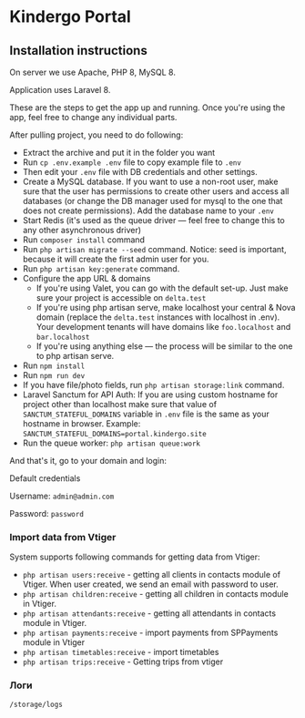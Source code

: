 # Kindergo Portal

## Installation instructions

On server we use Apache, PHP 8, MySQL 8.

Application uses Laravel 8.

These are the steps to get the app up and running. Once you're using the app, feel free to change any individual parts.

After pulling project, you need to do following:

* Extract the archive and put it in the folder you want
* Run `cp .env.example .env` file to copy example file to `.env`
* Then edit your `.env` file with DB credentials and other settings.
* Create a MySQL database. If you want to use a non-root user, make sure that the user has permissions to create other users and access all databases (or change the DB manager used for mysql to the one that does not create permissions). Add the database name to your `.env`
* Start Redis (it's used as the queue driver — feel free to change this to any other asynchronous driver)
* Run `composer install` command
* Run `php artisan migrate --seed` command. Notice: seed is important, because it will create the first admin user for you.
* Run `php artisan key:generate` command.
* Configure the app URL & domains
    - If you're using Valet, you can go with the default set-up. Just make sure your project is accessible on `delta.test`
    - If you're using php artisan serve, make localhost your central & Nova domain (replace the `delta.test` instances with localhost in .env). Your development tenants will have domains like `foo.localhost` and `bar.localhost`
    - If you're using anything else — the process will be similar to the one to php artisan serve.
* Run `npm install`
* Run `npm run dev`
* If you have file/photo fields, run `php artisan storage:link` command.
* Laravel Sanctum for API Auth: If you are using custom hostname for project other than localhost make sure that value of `SANCTUM_STATEFUL_DOMAINS` variable in `.env` file is the same as your hostname in browser. Example: `SANCTUM_STATEFUL_DOMAINS=portal.kindergo.site`
* Run the queue worker: `php artisan queue:work`

And that's it, go to your domain and login:

Default credentials

Username: `admin@admin.com`

Password: `password`

### Import data from Vtiger

System supports following commands for getting data from Vtiger:

* `php artisan users:receive` - getting all clients in contacts module of Vtiger. When user created, we send an email with password to user.
* `php artisan children:receive` - getting all children in contacts module in Vtiger.
* `php artisan attendants:receive` - getting all attendants in contacts module in Vtiger.
* `php artisan payments:receive` - import payments from SPPayments module in Vtiger
* `php artisan timetables:receive` - import timetables
* `php artisan trips:receive` - Getting trips from vtiger

### Логи
`/storage/logs`
